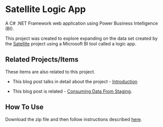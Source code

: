 # Satellite Logic App
A C# .NET Framework web application using Power Business Intelligence (BI).

This project was created to explore expanding on the data set created by the
<a href="https://github.com/ehelin/Satellites">Satellite</a> project using a Microsoft BI tool called a logic app.

## Related Projects/Items
These items are also related to this project. 

* This blog post talks in detail about the project - 
<a href="https://erichelin.wordpress.com/2016/04/18/cloud-adventures-part-3-staging-data-preparation-logic-app-with-web-api/">Introduction</a>

* This blog post is related - 
<a href="https://erichelin.wordpress.com/2016/05/10/cloud-adventures-part-4-creating-consumable-data-from-staging/">Consuming Data From Staging</a>.

## How To Use

Download the zip file and then follow instructions described <a href="https://erichelin.wordpress.com/2016/04/18/cloud-adventures-part-3-staging-data-preparation-logic-app-with-web-api/">here</a>.


